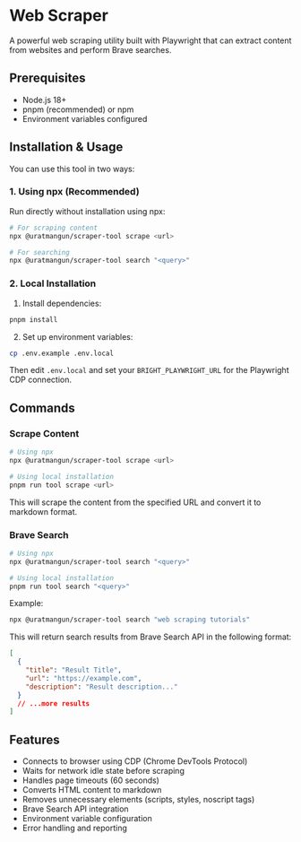 # Web Scraper

A powerful web scraping utility built with Playwright that can extract content from websites and perform Brave searches.

## Prerequisites

- Node.js 18+
- pnpm (recommended) or npm
- Environment variables configured

## Installation & Usage

You can use this tool in two ways:

### 1. Using npx (Recommended)

Run directly without installation using npx:

```bash
# For scraping content
npx @uratmangun/scraper-tool scrape <url>

# For searching
npx @uratmangun/scraper-tool search "<query>"
```

### 2. Local Installation

1. Install dependencies:
```bash
pnpm install
```

2. Set up environment variables:
```bash
cp .env.example .env.local
```
Then edit `.env.local` and set your `BRIGHT_PLAYWRIGHT_URL` for the Playwright CDP connection.

## Commands

### Scrape Content
```bash
# Using npx
npx @uratmangun/scraper-tool scrape <url>

# Using local installation
pnpm run tool scrape <url>
```

This will scrape the content from the specified URL and convert it to markdown format.

### Brave Search
```bash
# Using npx
npx @uratmangun/scraper-tool search "<query>"

# Using local installation
pnpm run tool search "<query>"
```

Example:
```bash
npx @uratmangun/scraper-tool search "web scraping tutorials"
```

This will return search results from Brave Search API in the following format:
```json
[
  {
    "title": "Result Title",
    "url": "https://example.com",
    "description": "Result description..."
  }
  // ...more results
]
```

## Features

- Connects to browser using CDP (Chrome DevTools Protocol)
- Waits for network idle state before scraping
- Handles page timeouts (60 seconds)
- Converts HTML content to markdown
- Removes unnecessary elements (scripts, styles, noscript tags)
- Brave Search API integration
- Environment variable configuration
- Error handling and reporting
